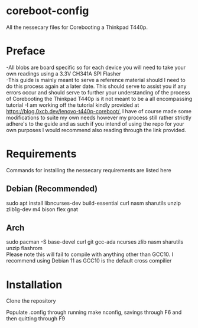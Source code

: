 # coreboot-config
All the nessecary files for Corebooting a Thinkpad T440p. 
# Preface
-All blobs are board specific so for each device you will need to take your own readings using a 3.3V CH341A SPI Flasher  
-This guide is mainly meant to serve a reference material should I need to do this process again at a later date. This should serve to assist you if any errors occur and should serve to further your understanding of the process of Corebooting the Thinkpad T440p is it not meant to be a all encompassing tutorial
-I am working off the tutorial kindly provided at https://blog.0xcb.dev/lenovo-t440p-coreboot/, I have of course made some modifications to suite my own needs however my process still rather strictly adhere's to the guide and as such if you intend of using the repo for your own purposes I would recommend also reading through the link provided.

# Requirements
Commands for installing the nessecary requirements are listed here
## Debian (Recommended)
sudo apt install libncurses-dev build-essential curl nasm sharutils unzip zlib1g-dev m4 bison flex gnat
## Arch
sudo pacman -S base-devel curl git gcc-ada ncurses zlib nasm sharutils unzip flashrom  
Please note this will fail to compile with anything other than GCC10. I recommend using Debian 11 as GCC10 is the default cross compilier

# Installation
Clone the repository

Populate .config through running make nconfig, savings through F6 and then quitting through F9

